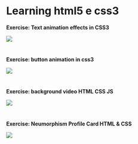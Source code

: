 
 # Learning html5 e css3

 

**Exercise: Text animation effects in CSS3**

 <a href="https://gelcimarmoraes.github.io/learning-html-css/exercicios/Efeitos-de-anima%C3%A7%C3%A3o-no-texto-CSS/">
        <img src="https://img.shields.io/static/v1?label=|&message=WEBSITE&color=82D8F9&style=plastic&logo=google-chrome&logo-color=white"/>
 </a>

#
**Exercise: button animation in css3**

<a href="https://gelcimarmoraes.github.io/learning-html-css/exercicios/anima%C3%A7%C3%A3o%20de%20bot%C3%A3o%20em%20css/">
        <img src="https://img.shields.io/static/v1?label=|&message=WEBSITE&color=82D8F9&style=plastic&logo=google-chrome&logo-color=white"/>
 </a>
 
 #

**Exercise: background video HTML CSS JS**

 <a href="https://gelcimarmoraes.github.io/learning-html-css/exercicios/background-video-HTML-CSS-JS/index.html" target="_blank">
        <img src="https://img.shields.io/static/v1?label=|&message=WEBSITE&color=82D8F9&style=plastic&logo=google-chrome&logo-color=white"/>
 </a>

#

**Exercise: Neumorphism Profile Card HTML & CSS**

 <a href="https://gelcimarmoraes.github.io/learning-html-css/exercicios/Neumorphism-Profile-Card%20-HTML-&-CSS/index.html" target="_blank">
        <img src="https://img.shields.io/static/v1?label=|&message=WEBSITE&color=82D8F9&style=plastic&logo=google-chrome&logo-color=white"/>
 </a>
 
 #

